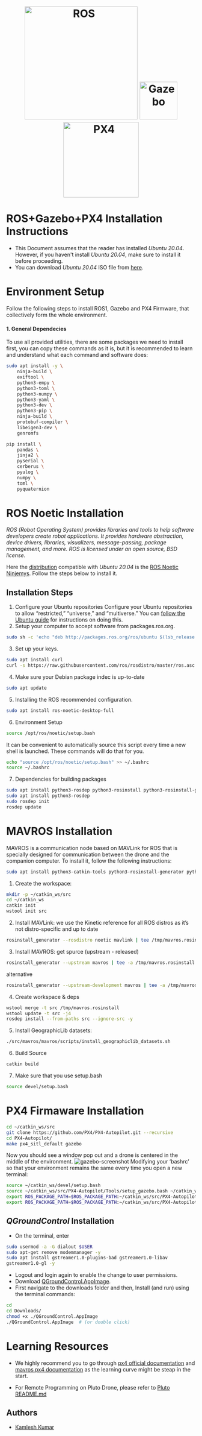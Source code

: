 <h1 align="center">
  <a href="http://wiki.ros.org/"><img src="http://wiki.ros.org/custom/images/ros_org.png" alt="ROS" width="300"></a>
  <a href="[https://gazebosim.org/home](https://gazebosim.org/assets/images/gazebo_horz_pos_topbar.svg)"><img src="http://gazebosim.org/assets/gazebo_vert-af0a0ada204b42b6daca54e98766979e45e011ea22347ffe90580458476d26d6.png" alt="Gazebo" width="100"></a>
  <a href="https://px4.io/"><img src="https://px4.io/wp-content/uploads/2020/03/PX4_logo_black_large_resized_compressed-compressor.png" alt="PX4" width="200"></a>
</h1>

<h1>ROS+Gazebo+PX4 Installation Instructions</h1>

* This Document assumes that the reader has installed *Ubuntu 20.04*. However, if you haven't install *Ubuntu 20.04*, make sure to install it before proceeding.
* You can download *Ubuntu 20.04* ISO file from [here](https://releases.ubuntu.com/20.04/).

# Environment Setup
Follow the following steps to install ROS1, Gazebo and PX4 Firmware, that collectively form the whole environment.

#### 1. General Dependecies
To use all provided utilities, there are some packages we need to install first, you can copy these commands as it is, but it is recommended to learn and understand what each command and software does:
```bash
sudo apt install -y \
	ninja-build \
	exiftool \
	python3-empy \
	python3-toml \
	python3-numpy \
	python3-yaml \
	python3-dev \
	python3-pip \
	ninja-build \
	protobuf-compiler \
	libeigen3-dev \
	genromfs
```
```bash
pip install \
	pandas \
	jinja2 \
	pyserial \
	cerberus \
	pyulog \
	numpy \
	toml \
	pyquaternion
```

# ROS Noetic Installation

*ROS (Robot Operating System) provides libraries and tools to help software developers create robot applications. It provides hardware abstraction, device drivers, libraries, visualizers, message-passing, package management, and more. ROS is licensed under an open source, BSD license.*

Here the [distribution](http://wiki.ros.org/Distributions) compatible with *Ubuntu 20.04* is the [ROS Noetic Ninjemys](http://wiki.ros.org/noetic). Follow the steps below to install it.

## Installation Steps
1. Configure your Ubuntu repositories
Configure your Ubuntu repositories to allow “restricted,” “universe,” and “multiverse.” You can [follow the Ubuntu guide](https://help.ubuntu.com/community/Repositories/Ubuntu) for instructions on doing this.
2. Setup your computer to accept software from packages.ros.org.
```bash
sudo sh -c 'echo "deb http://packages.ros.org/ros/ubuntu $(lsb_release -sc) main" > /etc/apt/sources.list.d/ros-latest.list'
```
3. Set up your keys.
```bash
sudo apt install curl
curl -s https://raw.githubusercontent.com/ros/rosdistro/master/ros.asc | sudo apt-key add -
```
4. Make sure your Debian package indec is up-to-date
```bash
sudo apt update
```
5. Installing the ROS recommended configuration.
```bash
sudo apt install ros-noetic-desktop-full
```
6. Environment Setup
```bash
source /opt/ros/noetic/setup.bash
```
It can be convenient to automatically source this script every time a new shell is launched. These commands will do that for you.
```bash
echo "source /opt/ros/noetic/setup.bash" >> ~/.bashrc
source ~/.bashrc
```
7. Dependencies for building packages
```bash
sudo apt install python3-rosdep python3-rosinstall python3-rosinstall-generator python3-wstool build-essential
sudo apt install python3-rosdep
sudo rosdep init
rosdep update
```

# MAVROS Installation
MAVROS is a communication node based on MAVLink for ROS that is specially designed for communication between the drone and the companion computer. To install it, follow the following instructions:
```bash
sudo apt install python3-catkin-tools python3-rosinstall-generator python3-osrf-pycommon -y
```
1. Create the workspace:
```bash
mkdir -p ~/catkin_ws/src
cd ~/catkin_ws
catkin init
wstool init src
```
2. Install MAVLink: we use the Kinetic reference for all ROS distros as it’s not distro-specific and up to date
```bash
rosinstall_generator --rosdistro noetic mavlink | tee /tmp/mavros.rosinstall
```
3. Install MAVROS: get spurce (upstream - released)
```bash
rosinstall_generator --upstream mavros | tee -a /tmp/mavros.rosinstall
```
alternative
```bash
rosinstall_generator --upstream-development mavros | tee -a /tmp/mavros.rosinstall
```
4. Create workspace & deps
```bash
wstool merge -t src /tmp/mavros.rosinstall
wstool update -t src -j4
rosdep install --from-paths src --ignore-src -y
```
5. Install GeographicLib datasets:
```bash
./src/mavros/mavros/scripts/install_geographiclib_datasets.sh
```
6. Build Source
```bash
catkin build
```
7. Make sure that you use setup.bash
```bash
source devel/setup.bash
```

# PX4 Firmaware Installation
```bash
cd ~/catkin_ws/src
git clone https://github.com/PX4/PX4-Autopilot.git --recursive
cd PX4-Autopilot/
make px4_sitl_default gazebo
```
Now you should see a window pop out and a drone is centered in the middle of the environment.
![gazebo-screenshot](https://aws1.discourse-cdn.com/business20/uploads/e_yantra/optimized/1X/0b6dc7055d220854e7386db13d30d998e896acf7_2_1035x588.jpeg)
Modifying your ‘bashrc’ so that your environment remains the same every time you open a new terminal:
```bash
source ~/catkin_ws/devel/setup.bash
source ~/catkin_ws/src/PX4-Autopilot/Tools/setup_gazebo.bash ~/catkin_ws/src/PX4-Autopilot/ ~/catkin_ws/src/PX4-Autopilot/build/px4_sitl_default
export ROS_PACKAGE_PATH=$ROS_PACKAGE_PATH:~/catkin_ws/src/PX4-Autopilot
export ROS_PACKAGE_PATH=$ROS_PACKAGE_PATH:~/catkin_ws/src/PX4-Autopilot/Tools/sitl_gazebo
```

## *QGroundControl* Installation
* On the terminal, enter
```bash
sudo usermod -a -G dialout $USER
sudo apt-get remove modemmanager -y
sudo apt install gstreamer1.0-plugins-bad gstreamer1.0-libav 
gstreamer1.0-gl -y
```
* Logout and login again to enable the change to user permissions.
* Download [QGroundControl.AppImage](https://s3-us-west-2.amazonaws.com/qgroundcontrol/latest/QGroundControl.AppImage).
* First navigate to the downloads folder and then, Install (and run) using the terminal commands:
```bash
cd 
cd Downloads/
chmod +x ./QGroundControl.AppImage
./QGroundControl.AppImage  # (or double click)
```
# Learning Resources
* We highly recommend you to go through [px4 official documentation](https://docs.px4.io/v1.12/en/development/development.html) and [mavros px4 documentation](https://docs.px4.io/master/en/ros/ros1.html) as the learning curve might be steap in the start.

* For Remote Programming on Pluto Drone, please refer to [Pluto README.md](https://github.com/ARLab-IITRAM/ARLab-IITRAM/tree/main/Batch-2019/ROS/Pluto1.2)

## Authors
* [Kamlesh Kumar](https://github.com/kamlesh364)
